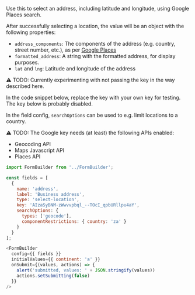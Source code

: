 Use this to select an address, including latitude and longitude, using Google Places search.

After successfully selecting a location, the value will be an object with the
following properties:

- `address_components`: The components of the address (e.g. country, street number, etc.), as per [Google Places](https://developers.google.com/places/web-service/details#PlaceDetailsResults)
- `formatted_address`: A string with the formatted address, for display purposes.
- `lat` and `lng`: Latitude and longitude of the address

:warning: TODO: Currently experimenting with not passing the key in the way
described here.

In the code snippet below, replace the key with your own key for testing. The key below is probably disabled.

In the field config, `searchOptions` can be used to e.g. limit locations to a country.

:warning: TODO: The Google key needs (at least) the following APIs enabled:
- Geocoding API
- Maps Javascript API
- Places API

```js
import FormBuilder from '../FormBuilder';

const fields = [
  {
    name: 'address',
    label: 'Business address',
    type: 'select-location',
    key: 'AIzaSyBNM-zWwvvpbql_--TOcI_qpbURllpu4aY',
    searchOptions: {
      types: ['geocode'],
      componentRestrictions: { country: 'za' }
    }
  }
];

<FormBuilder
  config={{ fields }}
  initialValues={{ continent: 'a' }}
  onSubmit={(values, actions) => {
    alert('submitted, values: ' + JSON.stringify(values))
    actions.setSubmitting(false)
  }}
/>
```
